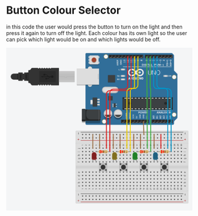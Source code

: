 # Button Colour Selector

in this code the user would press the button to turn on the light and then press it again to turn off the light. Each colour has its own light so the user can pick which light would be on and which lights would be off.

![button-colour-selector-circut](button-colour-selector-circut.png)